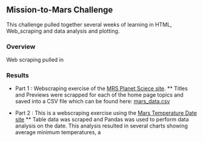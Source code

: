 ## Mission-to-Mars Challenge
This challenge pulled together several weeks of learning in HTML, Web_scraping and data analysis and plotting.

### Overview 
Web scraping pulled in 


### Results
* Part 1 :  Webscraping exercise of the [MRS Planet Sciece site](https://redplanetscience.com/).
    ** Titles and Previews were scrapped for each of the home page topics and saved into a CSV file which can be found here: [mars_data.csv](https://github.com/SusanFair/Mission-to-Mars/blob/main/mars_data.csv)

* Part 2 : This is a webscraping exercise using the [Mars Temperature Date site](https://data-class-mars-challenge.s3.amazonaws.com/Mars/index.html)
    ** Table data was scraped and Pandas was used to perform data analysis on the date.  This analysis resulted in several charts showing average minimum temperatures, a